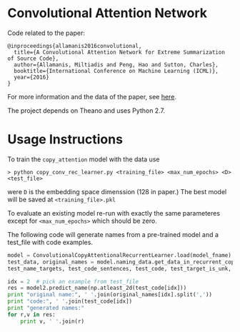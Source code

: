 Convolutional Attention Network
===============
Code related to the paper:
```
@inproceedings{allamanis2016convolutional,
  title={A Convolutional Attention Network for Extreme Summarization of Source Code},
  author={Allamanis, Miltiadis and Peng, Hao and Sutton, Charles},
  booktitle={International Conference on Machine Learning (ICML)},
  year={2016}
}
```
For more information and the data of the paper, see [here](http://groups.inf.ed.ac.uk/cup/codeattention/).

The project depends on Theano and uses Python 2.7.

Usage Instructions
======
To train the `copy_attention` model with the data use
```
> python copy_conv_rec_learner.py <training_file> <max_num_epochs> <D> <test_file>
```
were `D` is the embedding space dimenssion (128 in paper.)
The best model will be saved at `<training_file>.pkl`

To evaluate an existing model re-run with exactly the same parameteres except
for `<max_num_epochs>` which should be zero.

The following code will generate names from a pre-trained model and a test_file
with code examples.

```python
model = ConvolutionalCopyAttentionalRecurrentLearner.load(model_fname)
test_data, original_names = model.naming_data.get_data_in_recurrent_copy_convolution_format(test_file, model.padding_size)
test_name_targets, test_code_sentences, test_code, test_target_is_unk, test_copy_vectors = test_data

idx = 2  # pick an example from test_file
res = model2.predict_name(np.atleast_2d(test_code[idx]))
print "original name:", ' '.join(original_names[idx].split(','))
print "code:", ' '.join(test_code[idx])
print "generated names:"
for r,v in res:
    print v, ' '.join(r)
```